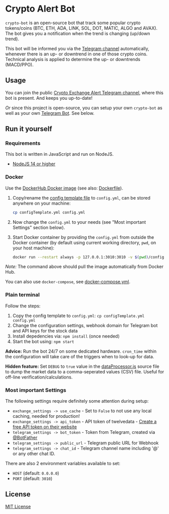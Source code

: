 # Crypto Alert Bot

`crypto-bot` is an open-source bot that track some popular crypto tokens/coins (BTC, ETH, ADA, LINK, SOL, DOT, MATIC, ALGO and AVAX). The bot gives you a notification when the trend is changing (up/down trend).

This bot will be informed you via the [Telegram channel](https://t.me/crypto_exchange_updates) automatically, whenever there is an up- or downtrend in one of those crypto coins. Technical analysis is applied to determine the up- or downtrends (MACD/PPO).

## Usage

You can join the public [Crypto Exchange Alert Telegram channel](https://t.me/crypto_exchange_updates), where this bot is present. And keeps you up-to-date!

*Or* since this project is open-source, you can setup your own `crypto-bot` as well as your own [Telegram Bot](https://core.telegram.org/bots). See below.

## Run it yourself

### Requirements

This bot is written in JavaScript and run on NodeJS.

* [NodeJS 14 or higher](https://nodejs.org/en/download/)

### Docker

Use the [DockerHub Docker image](https://hub.docker.com/repository/docker/danger89/crypto-bot) (see also: [Dockerfile](Dockerfile)).

1. Copy/rename the [config template file](configTemplate.yml) to `config.yml`, can be stored anywhere on your machine:

    ```sh
    cp configTemplate.yml config.yml
    ```

2. Now change the `config.yml` to your needs (see "Most important Settings" section below).
3. Start Docker container by providing the `config.yml` from outside the Docker container (by default using current working directory, `pwd`, on your host machine):

    ```sh
    docker run --restart always -p 127.0.0.1:3010:3010 -v $(pwd)/config.yml:/app/config.yml -d danger89/crypto-bot
    ```

*Note:* The command above should pull the image automatically from Docker Hub.

You can also use `docker-compose`, see [docker-compose.yml](docker-compose.yml).

### Plain terminal

Follow the steps:

1. Copy the config template to `config.yml`: `cp configTemplate.yml config.yml`
2. Change the configuration settings, webhook domain for Telegram bot and API keys for the stock data
3. Install depedencies via: `npm install` (once needed)
4. Start the bot using: `npm start`

**Advice:** Run the bot 24/7 on some dedicated hardware. `cron_time` within the configuration will take care of the triggers when to look-up for data.

**Hidden feature:** Set `DEBUG` to `true` value in the [dataProcessor.js](src/dataProcessor.js) source file to dump the market data to a comma-seperated values (CSV) file. Useful for off-line verification/calculations.

### Most important Settings

The following settings require definitely some attention during setup:

* `exchange_settings -> use_cache` - Set to `False` to not use any local caching, needed for production!
* `exchange_settings -> api_token` - API token of twelvedata - [Create a free API token on their website](https://twelvedata.com/apikey)
* `telegram_settings -> bot_token` - Token from Telegram, created via [@BotFather](https://telegram.me/BotFather)
* `telegram_settings -> public_url` - Telegram public URL for Webhook
* `telegram_settings -> chat_id` - Telegram channel name including '@' or any other chat ID.

There are also 2 environment variables available to set:

* `HOST` (default: `0.0.0.0`)
* `PORT` (default: `3010`)

## License

[MIT License](LICENSE)
